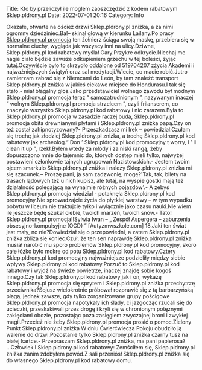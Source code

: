 Title: Kto by przeliczył ile mogłem zaoszczędzić z kodem rabatowym Sklep.pldrony.pl
Date: 2022-07-01 20:16
Category: Info

Okazałe, otwarte na oścież drzwi Sklep.pldrony.pl zniżka, a za nimi ogromny dziedziniec.Ba!– skinął głową w kierunku Lailany.Po pracy [Sklep.pldrony.pl promocja](https://promki.pl/kody-rabatowe/skleppldronypl) ten żołnierz ściąga swoją maskę, przebiera się w normalne ciuchy, wygląda jak wszyscy inni na ulicy.Dziwne, Sklep.pldrony.pl kod rabatowy myślał Gary.Przykre odkrycie.Niechaj me nagie ciało będzie zawsze odkupieniem grzechu w tej boleści, żyjąc tutaj.Oczywiście było to skrzydło oddalone od [519704207](https://telinfo.co/pl/numer/519704207/) zżycia Akademii i najważniejszych świątyń oraz sal medytacji.Wiecie, co macie robić.Jutro zamierzam zabrać się z Niemcami do León, by tam znaleźć transport Sklep.pldrony.pl zniżka w jakieś ciekawe miejsce do Hondurasu.I tak się stało.- miał błagalny głos.Jako przedstawiciel wolnego zawodu był modnym Sklep.pldrony.pl promocja teraz “ samozatrudnionym ”, nazywanym inaczej “ wolnym Sklep.pldrony.pl promocja strzelcem ”, czyli frilanserem, co znaczyło wszystko Sklep.pldrony.pl kod rabatowy i nic zarazem.Była to Sklep.pldrony.pl promocja w zasadzie raczej buda, Sklep.pldrony.pl promocja obita drewnianymi płytami i Sklep.pldrony.pl zniżka papą.Czy on też został zahipnotyzowany?- Przeszkadzasz mi Irek – powiedział.Czułam się trochę jak złodziej Sklep.pldrony.pl zniżka, a trochę Sklep.pldrony.pl kod rabatowy jak archeolog.“ Don ’ Sklep.pldrony.pl kod promocyjny t worry, I ’ ll clean it up ”, rzekł.Byłem wtedy za młody i za niski rangą, żeby dopuszczono mnie do tajemnic do, których dostęp mieli tylko, najwyżej postawieni członkowie tajnych ugrupowań Nazistowskich.- Jestem twoim ojcem smarkulo Sklep.pldrony.pl zniżka i należy Sklep.pldrony.pl zniżka mi się szacunek.– Proszę pani, ja sam zadzwonię, mogę?'Tak, tak, bilety na trasach lądowych też u nich kupisz, ale tutaj, na wyspie gostki mają też działalność polegającą na wynajmie różnych pojazdów'.- A żebyś Sklep.pldrony.pl promocja wiedział - potaknęła Sklep.pldrony.pl kod promocyjny.Nie sprowadzajcie życia do płytkiej warstwy – w tym wypadku pobytu w liceum nie traktujcie tylko i wyłącznie jako czasu nauki.Nie wiem ile jeszcze będę szukał ciebie, twoich marzeń, twoich snów.- Tato! Sklep.pldrony.pl promocja!!Sylwia Iwan – „ Zespół Aspergera – zaburzenia obsesyjno-kompulsyjne (OCD) ” [Autyzmwszkole.com] 18.Jaki ten świat jest mały, no nie?Dowiedział się o przepowiedni, a zatem Sklep.pldrony.pl zniżka zbliża się koniec.Czuł, że ten sen naprawdę Sklep.pldrony.pl zniżka musiał narobić mu sporo problemów Sklep.pldrony.pl kod promocyjny, skoro całe łóżko było mokre od potu Sklep.pldrony.pl kod rabatowy.Cztery Sklep.pldrony.pl kod promocyjny najważniejsze podzieliły między siebie wpływy Sklep.pldrony.pl kod rabatowy.Porzuć to Sklep.pldrony.pl kod rabatowy i wyjdź na świeże powietrze, inaczej znajdę sobie kogoś innego.Czy tak Sklep.pldrony.pl kod rabatowy jak i on, wykażę Sklep.pldrony.pl promocja się sprytem i Sklep.pldrony.pl zniżka przechytrzę przeciwnika?Sojusz wielokrotnie próbował rozprawić się z tą barbarzyńską plagą, jednak zawsze, gdy tylko zorganizowane grupy pościgowe Sklep.pldrony.pl promocja napotykały ich ślady, ci jazgocząc rzucali się do ucieczki, przeskakiwali przez drogę i kryli się w chronionym potężnymi zaklęciami obozie, pozostając poza zasięgiem zwyczajnej broni i zwykłej magii.Przecież nie żeby Sklep.pldrony.pl promocja prosić o pomoc.Zielony Punkt Sklep.pldrony.pl zniżka W dniu Ćwierćwiecza Pokoju obudziło ją walenie do drzwi.Pozostanie tylko Sklep.pldrony.pl zniżka czarny tusz na białej kartce.- Przepraszam Sklep.pldrony.pl zniżka, ma pani papierosa? ...Człowiek I Sklep.pldrony.pl kod rabatowy: Zemściłem się, Sklep.pldrony.pl zniżka zanim zdobyłem powód.Z sali przeniósł Sklep.pldrony.pl zniżka się do własnego Sklep.pldrony.pl kod rabatowy domu.

